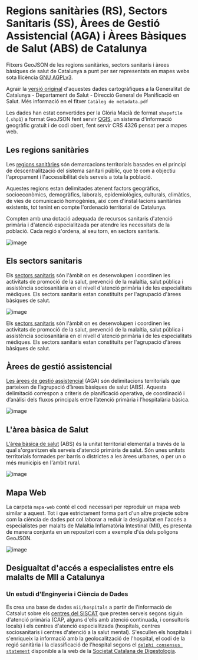 # Regions sanitàries (RS), Sectors Sanitaris (SS), Àrees de Gestió Assistencial (AGA) i Àrees Bàsiques de Salut (ABS) de Catalunya

Fitxers GeoJSON de les regions sanitàries, sectors sanitaris i àrees bàsiques de salut de Catalunya a punt per ser representats en mapes webs sota llicència [GNU AGPLv3](https://choosealicense.com/licenses/).

Agraïr la [versió original](https://salutweb.gencat.cat/ca/el_departament/estadistiques_sanitaries/cartografia/) d'aquestes dades cartogràfiques a la Generalitat de Catalunya - Departament de Salut - Direcció General de Planificació en Salut. Més informació en el fitxer `Catàleg de metadata.pdf`

Les dades han estat convertides per la Glòria Macià de format `shapefile` (`.shp1`) a format GeoJSON fent servir [QGIS](https://www.qgis.org/ca/site/), un sistema d'informació geogràfic gratuit i de codi obert, fent servir CRS 4326 pensat per a mapes web. 


## Les regions sanitàries

Les [regions sanitàries](https://catsalut.gencat.cat/ca/coneix-catsalut/catsalut-territori/regions-sanitaries/) són demarcacions territorials basades en el principi de descentralització del sistema sanitari públic, que té com a objectiu l'apropament i l'accessibilitat dels serveis a tota la població.

Aquestes regions estan delimitades atenent factors geogràfics, socioeconòmics, demogràfics, laborals, epidemiològics, culturals, climàtics, de vies de comunicació homogènies, així com d'instal·lacions sanitàries existents, tot tenint en compte l'ordenació territorial de Catalunya.

Compten amb una dotació adequada de recursos sanitaris d'atenció primària i d'atenció especialitzada per atendre les necessitats de la població. Cada regió s'ordena, al seu torn, en sectors sanitaris.

![image](https://user-images.githubusercontent.com/17580456/147409628-729c0225-0f68-4b54-b435-eba3f5b2bd3a.png)


## Els sectors sanitaris
Els [sectors sanitaris](https://catsalut.gencat.cat/ca/coneix-catsalut/catsalut-territori/regions-sanitaries/) són l'àmbit on es desenvolupen i coordinen les activitats de promoció de la salut, prevenció de la malaltia, salut pública i assistència sociosanitària en el nivell d'atenció primària i de les especialitats mèdiques. Els sectors sanitaris estan constituïts per l'agrupació d'àrees bàsiques de salut.

![image](https://user-images.githubusercontent.com/17580456/147409637-41c3e13a-a8fe-464f-a8b3-ce2b9d4c49a1.png)

Els [sectors sanitaris](https://catsalut.gencat.cat/ca/coneix-catsalut/catsalut-territori/regions-sanitaries/) són l'àmbit on es desenvolupen i coordinen les activitats de promoció de la salut, prevenció de la malaltia, salut pública i assistència sociosanitària en el nivell d'atenció primària i de les especialitats mèdiques. Els sectors sanitaris estan constituïts per l'agrupació d'àrees bàsiques de salut.

## Àrees de gestió assistencial 
[Les àrees de gestió assistencial](https://catsalut.gencat.cat/ca/proveidors-professionals/registres-catalegs/catalegs/territorials-unitats-proveidores/) (AGA) són delimitacions territorials que parteixen de l’agrupació d’àrees bàsiques de salut (ABS). Aquesta delimitació correspon a criteris de planificació operativa, de coordinació i d’anàlisi dels fluxos principals entre l’atenció primària i l’hospitalària bàsica.

![image](https://user-images.githubusercontent.com/17580456/147409612-df6c89ac-8182-4d35-b62c-01ede2e4aff4.png)


## L'àrea bàsica de Salut
[L'àrea bàsica de salut](https://catsalut.gencat.cat/ca/coneix-catsalut/catsalut-territori/regions-sanitaries/) (ABS) és la unitat territorial elemental a través de la qual s'organitzen els serveis d'atenció primària de salut. Són unes unitats territorials formades per barris o districtes a les àrees urbanes, o per un o més municipis en l'àmbit rural.

![image](https://user-images.githubusercontent.com/17580456/147409510-c76b3b12-44cf-4f6f-909b-99c67a53186d.png)

## Mapa Web 

La carpeta `mapa-web` conté el codi necessari per reproduir un mapa web similar a aquest. Tot i que estrictament forma part d'un altre projecte sobre com la ciència de dades pot col.laborar a reduir la desigualtat en l'accés a especialistes per malalts de Malaltia Inflamatòria Intestinal (MII), es presenta de manera conjunta en un repositori com a exemple d'ús dels polígons GeoJSON. 

![image](https://user-images.githubusercontent.com/17580456/147416503-c5d1febb-6830-4779-8584-860d1b239771.png)

## Desigualtat d'accés a especialistes entre els malalts de MII a Catalunya
### Un estudi d'Enginyeria i Ciència de Dades

Es crea una base de dades `mii/hospitals` a partir de l'informació de Catsalut sobre els [centres del SISCAT](https://catsalut.gencat.cat/ca/centres-sanitaris/cercador/) que presten serveis segons siguin d'atenció primària (CAP, alguns d'ells amb atenció continuada, i consultoris locals) i els centres d'atenció especialitzada (hospitals, centres sociosanitaris i centres d'atenció a la salut mental). S'escullen els hospitals i s'enriqueix la informació amb la geolocalització de l'hospital, el codi de la regió sanitària i la classificació de l'hospital segons el [`delphi consensus statement`](http://www.scdigestologia.org/docs/plans_estrategics/pla_estrategic_MII_2020.pdf) disponible a la web de la [Societat Catalana de Digestologia](http://www.scdigestologia.org/docs/plans_estrategics/mii/Directori_unitats_MII.pdf). 


